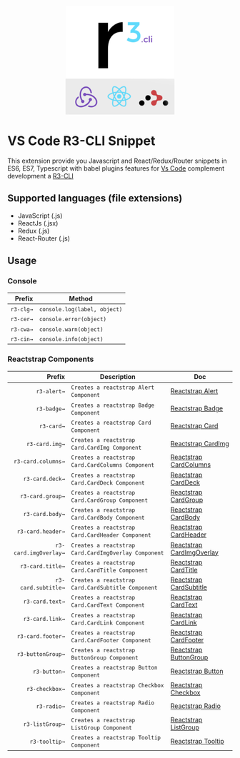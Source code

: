 <p align="center">
  <a href="https://github.com/reginaldoMorais/r3-cli-vscode-snippet">
    <img alt="r3-cli" src="https://github.com/reginaldoMorais/r3-cli-vscode-snippet/blob/master/images/r3-cli-snippet-icons.png" width="244">
  </a>
</p>

# VS Code R3-CLI Snippet

This extension provide you Javascript and React/Redux/Router snippets in ES6, ES7, Typescript with babel plugins features for [Vs Code](https://code.visualstudio.com/) complement development a [R3-CLI](https://github.com/reginaldoMorais/r3-cli)


## Supported languages (file extensions)

* JavaScript (.js)
* ReactJs (.jsx)
* Redux (.js)
* React-Router (.js)


## Usage

### Console

|Prefix|Method|
|-------:|-------|
|`r3-clg→`|`console.log(label, object)`|
|`r3-cer→`|`console.error(object)`|
|`r3-cwa→`|`console.warn(object)`|
|`r3-cin→`|`console.info(object)`|


### Reactstrap Components

|Prefix|Description|Doc|
|-------:|-------|-------|
|`r3-alert→`|`Creates a reactstrap Alert Component`|[Reactstrap Alert](https://reactstrap.github.io/components/alerts/)
|`r3-badge→`|`Creates a reactstrap Badge Component`|[Reactstrap Badge](https://reactstrap.github.io/components/badge/)
|`r3-card→`|`Creates a reactstrap Card Component`|[Reactstrap Card](https://reactstrap.github.io/components/card/)
|`r3-card.img→`|`Creates a reactstrap Card.CardImg Component`|[Reactstrap CardImg](https://reactstrap.github.io/components/card/)
|`r3-card.columns→`|`Creates a reactstrap Card.CardColumns Component`|[Reactstrap CardColumns](https://reactstrap.github.io/components/card/)
|`r3-card.deck→`|`Creates a reactstrap Card.CardDeck Component`|[Reactstrap CardDeck](https://reactstrap.github.io/components/card/)
|`r3-card.group→`|`Creates a reactstrap Card.CardGroup Component`|[Reactstrap CardGroup](https://reactstrap.github.io/components/card/)
|`r3-card.body→`|`Creates a reactstrap Card.CardBody Component`|[Reactstrap CardBody](https://reactstrap.github.io/components/card/)
|`r3-card.header→`|`Creates a reactstrap Card.CardHeader Component`|[Reactstrap CardHeader](https://reactstrap.github.io/components/card/)
|`r3-card.imgOverlay→`|`Creates a reactstrap Card.CardImgOverlay Component`|[Reactstrap CardImgOverlay](https://reactstrap.github.io/components/card/)
|`r3-card.title→`|`Creates a reactstrap Card.CardTitle Component`|[Reactstrap CardTitle](https://reactstrap.github.io/components/card/)
|`r3-card.subtitle→`|`Creates a reactstrap Card.CardSubtitle Component`|[Reactstrap CardSubtitle](https://reactstrap.github.io/components/card/)
|`r3-card.text→`|`Creates a reactstrap Card.CardText Component`|[Reactstrap CardText](https://reactstrap.github.io/components/card/)
|`r3-card.link→`|`Creates a reactstrap Card.CardLink Component`|[Reactstrap CardLink](https://reactstrap.github.io/components/card/)
|`r3-card.footer→`|`Creates a reactstrap Card.CardFooter Component`|[Reactstrap CardFooter](https://reactstrap.github.io/components/card/)
|`r3-buttonGroup→`|`Creates a reactstrap ButtonGroup Component`|[Reactstrap ButtonGroup](https://reactstrap.github.io/components/button-group/)
|`r3-button→`|`Creates a reactstrap Button Component`|[Reactstrap Button](https://reactstrap.github.io/components/buttons/)
|`r3-checkbox→`|`Creates a reactstrap Checkbox Component`|[Reactstrap Checkbox](https://reactstrap.github.io/components/buttons/)
|`r3-radio→`|`Creates a reactstrap Radio Component`|[Reactstrap Radio](https://reactstrap.github.io/components/buttons/)
|`r3-listGroup→`|`Creates a reactstrap ListGroup Component`|[Reactstrap ListGroup](https://reactstrap.github.io/components/listgroup/)
|`r3-tooltip→`|`Creates a reactstrap Tooltip Component`|[Reactstrap Tooltip](https://reactstrap.github.io/components/tooltips/)